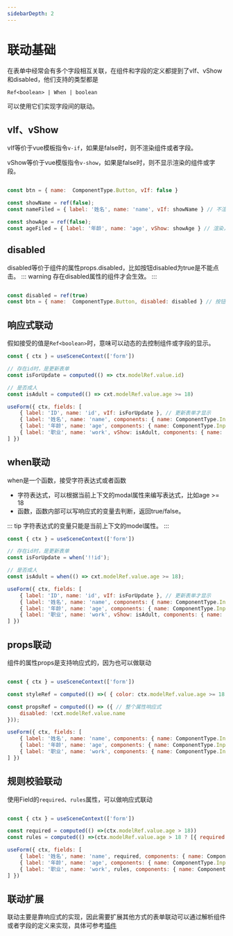 ```yaml
---
sidebarDepth: 2
---
```


# 联动基础
在表单中经常会有多个字段相互关联，在组件和字段的定义都提到了vIf、vShow和disabled，他们支持的类型都是

`Ref<boolean> | When | boolean`

可以使用它们实现字段间的联动。

## vIf、vShow

vIf等价于vue模板指令`v-if`，如果是false时，则不渲染组件或者字段。

vShow等价于vue模版指令`v-show`，如果是false时，则不显示渲染的组件或字段。

```js

const btn = { name:  ComponentType.Button, vIf: false }

const showName = ref(false);
const nameFiled = { label: '姓名', name: 'name', vIf: showName } // 不渲染

const showAge = ref(false);
const ageFiled = { label: '年龄', name: 'age', vShow: showAge } // 渲染，不显示

```

## disabled
disabled等价于组件的属性props.disabled，比如按钮disabled为true是不能点击。
::: warning
存在disabled属性的组件才会生效。
:::

```js

const disabled = ref(true)
const btn = { name:  ComponentType.Button, disabled: disabled } // 按钮无法点击

```

## 响应式联动
假如接受的值是`Ref<boolean>`时，意味可以动态的去控制组件或字段的显示。
```js
const { ctx } = useSceneContext(['form']) 

// 存在id时，是更新表单
const isForUpdate = computed(() => ctx.modelRef.value.id)

// 是否成人
const isAdult = computed(() => cxt.modelRef.value.age >= 18)

useForm({ ctx, fields: [
    { label: 'ID', name: 'id', vIf: isForUpdate }, // 更新表单才显示
    { label: '姓名', name: 'name', components: { name: ComponentType.Input, disabled: isForUpdate }  }, // 更新表单不能修改名称
    { label: '年龄', name: 'age', components: { name: ComponentType.InputNumber }  },
    { label: '职业', name: 'work', vShow: isAdult, components: { name: ComponentType.Input} }, // 成人可以填写职业
] })
```

## when联动
when是一个函数，接受字符表达式或者函数

- 字符表达式，可以根据当前上下文的modal属性来编写表达式，比如age >= 18
- 函数，函数内部可以写响应式的变量去判断，返回true/false。

::: tip
字符表达式的变量只能是当前上下文的model属性。
:::

```jsx
const { ctx } = useSceneContext(['form']) 

// 存在id时，是更新表单
const isForUpdate = when('!!id');

// 是否成人
const isAdult = when(() => cxt.modelRef.value.age >= 18);

useForm({ ctx, fields: [
    { label: 'ID', name: 'id', vIf: isForUpdate }, // 更新表单才显示
    { label: '姓名', name: 'name', components: { name: ComponentType.Input, disabled: isForUpdate }  }, // 更新表单不能修改名称
    { label: '年龄', name: 'age', components: { name: ComponentType.InputNumber }  },
    { label: '职业', name: 'work', vShow: isAdult, components: { name: ComponentType.Input} }, // 成人可以填写职业
] })
```

## props联动
组件的属性props是支持响应式的，因为也可以做联动

```js

const { ctx } = useSceneContext(['form']) 

const styleRef = computed(() =>( { color: ctx.modelRef.value.age >= 18 'red' : '' })) // 单个属性值响应式

const propsRef = computed(() => ({ // 整个属性响应式
    disabled: !cxt.modelRef.value.name
}));

useForm({ ctx, fields: [
    { label: '姓名', name: 'name', components: { name: ComponentType.Input, props: propsRef }  },
    { label: '年龄', name: 'age', components: { name: ComponentType.InputNumber }  },
    { label: '职业', name: 'work', components: { name: ComponentType.Input , props: { style: styleRef }} },
] })

```

## 规则校验联动
使用Field的`required`、`rules`属性，可以做响应式联动

```js

const { ctx } = useSceneContext(['form']) 

const required = computed(() =>(ctx.modelRef.value.age > 18))
const rules = computed(() =>(ctx.modelRef.value.age > 18 ? [{ required: true }] : []))

useForm({ ctx, fields: [
    { label: '姓名', name: 'name', required, components: { name: ComponentType.Input}  },
    { label: '年龄', name: 'age', components: { name: ComponentType.InputNumber }  },
    { label: '职业', name: 'work', rules, components: { name: ComponentType.Input }, }
] })

```

## 联动扩展
联动主要是靠响应式的实现，因此需要扩展其他方式的表单联动可以通过解析组件或者字段的定义来实现，具体可参考[插件]()


